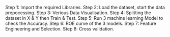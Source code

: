 Step 1: Import the required Libraries.
Step 2: Load the dataset, start the data prepocessing.
Step 3: Verious Data Visualisation.
Step 4: Splitting the dataset in X & Y then Train & Test.
Step 5: Run 3 machine learning Model to check the Accuracy.
Step 6: ROE curve of the 3 models.
Step 7: Feature Engineering and Selection.
Step 8: Cross validation.
